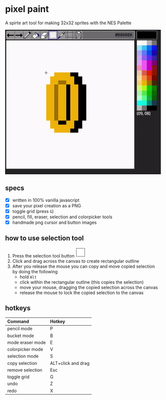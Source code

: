 # pixel paint

A spirte art tool for making 32x32 sprites with the NES Palette

![Image](gifs/selectionCopy.gif)

## specs
- [x] written in 100% vanilla javascript
- [x] save your pixel creation as a PNG
- [x] toggle grid (press `G`)
- [x] pencil, fill, eraser, selection and colorpicker tools
- [x] handmade png cursor and button images

## how to use selection tool

1. Press the selection tool button ![Image](img/selection.png)
2. Click and drag across the canvas to create rectangular outline
3. After you release the mouse you can copy and move copied selection by doing the following
    - hold `Alt`
    - click within the rectangular outline (this copies the selection)
    - move your mouse, dragging the copied selection across the canvas
    - release the mouse to lock the copied selection to the canvas

## hotkeys

| Command          | Hotkey              |
| :--------------- | :------------------ |
| pencil mode      | P                   |
| bucket mode      | B                   |
| mode eraser mode | E                   |
| colorpicker mode | V                   |
| selection mode   | S                   |
| copy selection   | ALT+click and drag  |
| remove selection | Esc                 |
| toggle grid      | G                   |
| undo             | Z                   |
| redo             | X                   |
